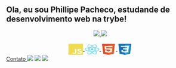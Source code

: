 ## Ola, eu sou Phillipe Pacheco, estudande de desenvolvimento web na trybe!
<div align="center">
  <a href="https://github.com/phillipe153">
  <img height="180em" src="https://github-readme-stats.vercel.app/api?username=phillipe153&show_icons=true&theme=dracula&include_all_commits=true&count_private=true"/>
  <img height="180em" src="https://github-readme-stats.vercel.app/api/top-langs/?username=phillipe153&layout=compact&langs_count=7&theme=dracula"/>
</div>

  <div align="center" style="display: inline_block"><br>
  <img align="center" alt="Phillipe-Js" height="30" width="40" src="https://raw.githubusercontent.com/devicons/devicon/master/icons/javascript/javascript-plain.svg">
  <img align="center" alt="Phillipe-React" height="30" width="40" src="https://raw.githubusercontent.com/devicons/devicon/master/icons/react/react-original.svg">
  <img align="center" alt="Phillipe-HTML" height="30" width="40" src="https://raw.githubusercontent.com/devicons/devicon/master/icons/html5/html5-original.svg">
  <img align="center" alt="Phillipe-CSS" height="30" width="40" src="https://raw.githubusercontent.com/devicons/devicon/master/icons/css3/css3-original.svg">
</div
   <div align="center">  Contato
  <a href="https://instagram.com/rodrigues153" target="_blank"><img src="https://img.shields.io/badge/-Instagram-%23E4405F?style=for-the-badge&logo=instagram&logoColor=white" target="_blank"></a>
  <a href = "mailto:rodrigues153@gmail.com"><img src="https://img.shields.io/badge/-Gmail-%23333?style=for-the-badge&logo=gmail&logoColor=white" target="_blank"></a>
  <a href="https://www.linkedin.com/in/phillipe153/" target="_blank"><img src="https://img.shields.io/badge/-LinkedIn-%230077B5?style=for-the-badge&logo=linkedin&logoColor=white" target="_blank"></a>
</div>
